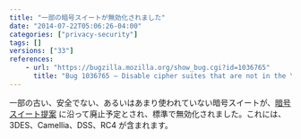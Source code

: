 ```yaml
---
title: "一部の暗号スイートが無効化されました"
date: "2014-07-22T05:06:26-04:00"
categories: ["privacy-security"]
tags: []
versions: ["33"]
references:
    - url: "https://bugzilla.mozilla.org/show_bug.cgi?id=1036765"
      title: "Bug 1036765 – Disable cipher suites that are not in the \"Browser Cipher Suite\" proposal that are still enabled"
---
```

一部の古い、安全でない、あるいはあまり使われていない暗号スイートが、[暗号スイート提案](https://groups.google.com/d/topic/mozilla.dev.tech.crypto/duNhREcIAe8) に沿って廃止予定とされ、標準で無効化されました。これには、3DES、Camellia、DSS、RC4 が含まれます。
